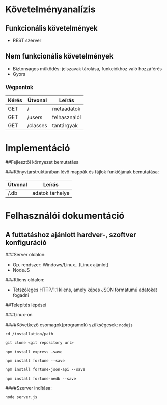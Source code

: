 # Követelményanalízis

## Funkcionális követelmények

- REST szerver

## Nem funkcionális követelmények

- Biztonságos működés: jelszavak tárolása, funkciókhoz való hozzáférés
- Gyors

### Végpontok

| Kérés| Útvonal           | Leírás                                           |
|------|-------------------|--------------------------------------------------|
| GET  | /                 | metaadatok                                       |
| GET  | /users            | felhasználól                                     |
| GET  | /classes         |  tantárgyak                                       |

# Implementáció

##Fejlesztői környezet bemutatása

###Könyvtárstruktúrában lévő mappák és fájlok funkiójának bemutatása:

| Útvonal                  | Leírás                                            |
|--------------------------|---------------------------------------------------|
| /.db                     | adatok tárhelye                                   |


# Felhasználói dokumentáció

## A futtatáshoz ajánlott hardver-, szoftver konfiguráció

###Server oldalon: 

- Op. rendszer: Windows/Linux...(Linux ajánlot)
- NodeJS

###Kliens oldalon: 
- Tetszőleges HTTP/1.1 kliens, amely képes JSON formátumú adatokat fogadni

##Telepítés lépései

###Linux-on

####Következő csomagok(programok) szükségesek: `nodejs`

`cd /installation/path`

`git clone <git repository url>`

`npm install express –save`

`npm install fortune --save`

`npm install fortune-json-api --save`

`npm install fortune-nedb --save`


####Szerver indítása:

`node server.js`
